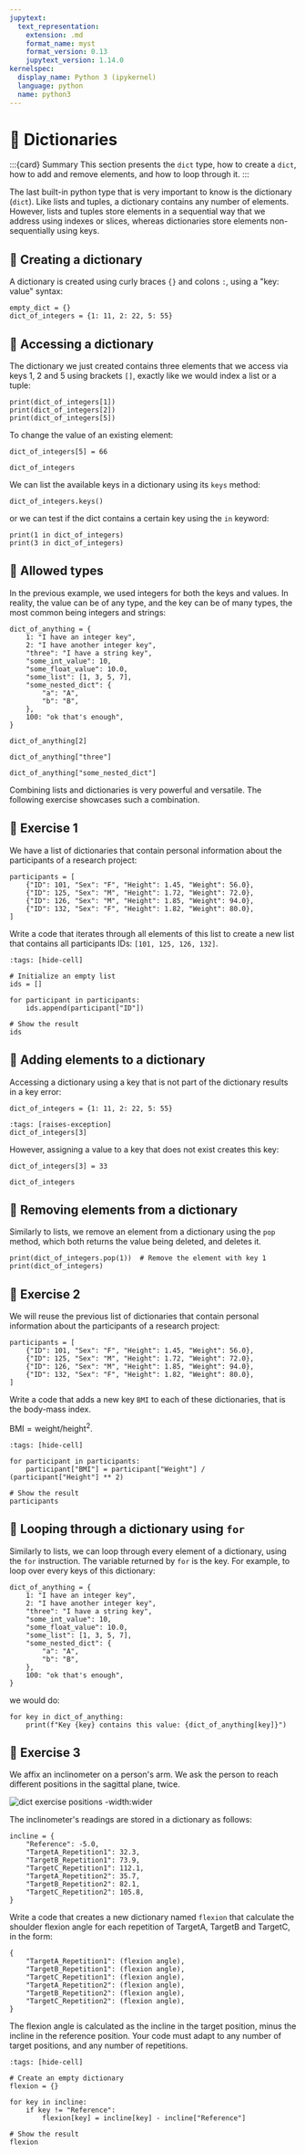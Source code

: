 ```yaml
---
jupytext:
  text_representation:
    extension: .md
    format_name: myst
    format_version: 0.13
    jupytext_version: 1.14.0
kernelspec:
  display_name: Python 3 (ipykernel)
  language: python
  name: python3
---
```


# 📖 Dictionaries

:::{card} Summary
This section presents the `dict` type, how to create a `dict`, how to add and remove elements, and how to loop through it.
:::

The last built-in python type that is very important to know is the dictionary (`dict`). Like lists and tuples, a dictionary contains any number of elements. However, lists and tuples store elements in a sequential way that we address using indexes or slices, whereas dictionaries store elements non-sequentially using keys.

## 📄 Creating a dictionary

A dictionary is created using curly braces `{}` and colons `:`, using a "key: value" syntax:

```{code-cell} ipython3
empty_dict = {}
dict_of_integers = {1: 11, 2: 22, 5: 55}
```

## 📄 Accessing a dictionary

The dictionary we just created contains three elements that we access via keys 1, 2 and 5 using brackets `[]`, exactly like we would index a list or a tuple:

```{code-cell} ipython3
print(dict_of_integers[1])
print(dict_of_integers[2])
print(dict_of_integers[5])
```

To change the value of an existing element:

```{code-cell} ipython3
dict_of_integers[5] = 66

dict_of_integers
```

We can list the available keys in a dictionary using its `keys` method:

```{code-cell} ipython3
dict_of_integers.keys()
```

or we can test if the dict contains a certain key using the `in` keyword:

```{code-cell} ipython3
print(1 in dict_of_integers)
print(3 in dict_of_integers)
```

## 📄 Allowed types

In the previous example, we used integers for both the keys and values. In reality, the value can be of any type, and the key can be of many types, the most common being integers and strings:

```{code-cell} ipython3
dict_of_anything = {
    1: "I have an integer key",
    2: "I have another integer key",
    "three": "I have a string key",
    "some_int_value": 10,
    "some_float_value": 10.0,
    "some_list": [1, 3, 5, 7],
    "some_nested_dict": {
        "a": "A",
        "b": "B",
    },
    100: "ok that's enough",
}
```

```{code-cell} ipython3
dict_of_anything[2]
```

```{code-cell} ipython3
dict_of_anything["three"]
```

```{code-cell} ipython3
dict_of_anything["some_nested_dict"]
```

Combining lists and dictionaries is very powerful and versatile. The following exercise showcases such a combination.

## 💪 Exercise 1

We have a list of dictionaries that contain personal information about the participants of a research project:

```{code-cell} ipython3
participants = [
    {"ID": 101, "Sex": "F", "Height": 1.45, "Weight": 56.0},
    {"ID": 125, "Sex": "M", "Height": 1.72, "Weight": 72.0},
    {"ID": 126, "Sex": "M", "Height": 1.85, "Weight": 94.0},
    {"ID": 132, "Sex": "F", "Height": 1.82, "Weight": 80.0},
]
```

Write a code that iterates through all elements of this list to create a new list that contains all participants IDs: `[101, 125, 126, 132]`.

```{code-cell} ipython3
:tags: [hide-cell]

# Initialize an empty list
ids = []

for participant in participants:
    ids.append(participant["ID"])

# Show the result
ids
```


## 📄 Adding elements to a dictionary

Accessing a dictionary using a key that is not part of the dictionary results in a key error:

```{code-cell} ipython3
dict_of_integers = {1: 11, 2: 22, 5: 55}
```

```{code-cell} ipython3
:tags: [raises-exception]
dict_of_integers[3]
```

However, assigning a value to a key that does not exist creates this key:

```{code-cell} ipython3
dict_of_integers[3] = 33

dict_of_integers
```

## 📄 Removing elements from a dictionary

Similarly to lists, we remove an element from a dictionary using the `pop` method, which both returns the value being deleted, and deletes it.

```{code-cell} ipython3
print(dict_of_integers.pop(1))  # Remove the element with key 1
print(dict_of_integers)
```



## 💪 Exercise 2

We will reuse the previous list of dictionaries that contain personal information about the participants of a research project:

```{code-cell} ipython3
participants = [
    {"ID": 101, "Sex": "F", "Height": 1.45, "Weight": 56.0},
    {"ID": 125, "Sex": "M", "Height": 1.72, "Weight": 72.0},
    {"ID": 126, "Sex": "M", "Height": 1.85, "Weight": 94.0},
    {"ID": 132, "Sex": "F", "Height": 1.82, "Weight": 80.0},
]
```

Write a code that adds a new key `BMI` to each of these dictionaries, that is the body-mass index.

$\text{BMI} = \text{weight}/\text{height}^2$.

```{code-cell} ipython3
:tags: [hide-cell]

for participant in participants:
    participant["BMI"] = participant["Weight"] / (participant["Height"] ** 2)

# Show the result
participants
```

## 📄 Looping through a dictionary using `for`

Similarly to lists, we can loop through every element of a dictionary, using the `for` instruction. The variable returned by `for` is the key. For example, to loop over every keys of this dictionary:

```{code-cell} ipython3
dict_of_anything = {
    1: "I have an integer key",
    2: "I have another integer key",
    "three": "I have a string key",
    "some_int_value": 10,
    "some_float_value": 10.0,
    "some_list": [1, 3, 5, 7],
    "some_nested_dict": {
        "a": "A",
        "b": "B",
    },
    100: "ok that's enough",
}
```

we would do:

```{code-cell} ipython3
for key in dict_of_anything:
    print(f"Key {key} contains this value: {dict_of_anything[key]}")
```


## 💪 Exercise 3

We affix an inclinometer on a person's arm. We ask the person to reach different positions in the sagittal plane, twice.

![dict exercise positions -width:wider](_static/images/dict_exercise.png)

The inclinometer's readings are stored in a dictionary as follows:

```{code-cell} ipython3
incline = {
    "Reference": -5.0,
    "TargetA_Repetition1": 32.3,
    "TargetB_Repetition1": 73.9,
    "TargetC_Repetition1": 112.1,
    "TargetA_Repetition2": 35.7,
    "TargetB_Repetition2": 82.1,
    "TargetC_Repetition2": 105.8,
}
```

Write a code that creates a new dictionary named `flexion` that calculate the shoulder flexion angle for each repetition of TargetA, TargetB and TargetC, in the form:
```
{
    "TargetA_Repetition1": (flexion angle),
    "TargetB_Repetition1": (flexion angle),
    "TargetC_Repetition1": (flexion angle),
    "TargetA_Repetition2": (flexion angle),
    "TargetB_Repetition2": (flexion angle),
    "TargetC_Repetition2": (flexion angle),
}
```

The flexion angle is calculated as the incline in the target position, minus the incline in the reference position. Your code must adapt to any number of target positions, and any number of repetitions.

```{code-cell} ipython3
:tags: [hide-cell]

# Create an empty dictionary
flexion = {}

for key in incline:
    if key != "Reference":
        flexion[key] = incline[key] - incline["Reference"]

# Show the result
flexion
```
